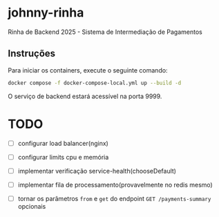 # johnny-rinha

Rinha de Backend 2025 - Sistema de Intermediação de Pagamentos

## Instruções

Para iniciar os containers, execute o seguinte comando:

```bash
docker compose -f docker-compose-local.yml up --build -d
```

O serviço de backend estará acessível na porta 9999.

# TODO

- [ ] configurar load balancer(nginx)
- [ ] configurar limits cpu e memória
- [ ] implementar verificação service-health(chooseDefault)
- [ ] implementar fila de processamento(provavelmente no redis mesmo)
- [ ] tornar os parâmetros `from` e `get` do endpoint `GET /payments-summary` opcionais

